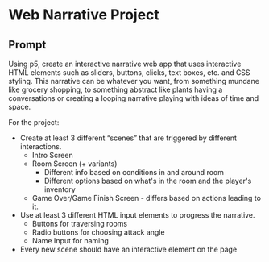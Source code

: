 # Web Narrative Project

## Prompt

Using p5, create an interactive narrative web app that uses interactive HTML elements such as sliders, buttons, clicks, text boxes, etc. and CSS styling. This narrative can be whatever you want, from something mundane like grocery shopping, to something abstract like plants having a conversations or creating a looping narrative playing with ideas of time and space.

For the project:

* Create at least 3 different “scenes” that are triggered by different interactions.
  * Intro Screen
  * Room Screen (+ variants)
    * Different info based on conditions in and around room
    * Different options based on what's in the room and the player's inventory
  * Game Over/Game Finish Screen - differs based on actions leading to it.
* Use at least 3 different HTML input elements to progress the narrative.
  * Buttons for traversing rooms
  * Radio buttons for choosing attack angle
  * Name Input for naming
* Every new scene should have an interactive element on the page

